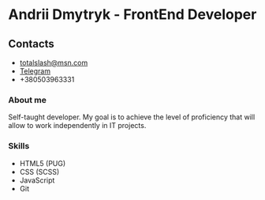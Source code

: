 # Andrii Dmytryk - FrontEnd Developer

## Contacts

- totalslash@msn.com
- [Telegram](https://t.me/andyguit)
- +380503963331

### About me

Self-taught developer.  My goal is to achieve the level of proficiency that will allow to work independently in IT projects.

### Skills

- HTML5 (PUG)
- CSS (SCSS)
- JavaScript
- Git
